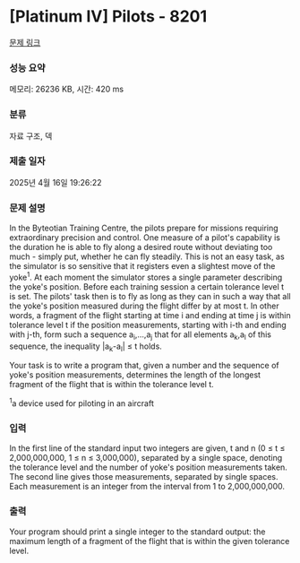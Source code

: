# [Platinum IV] Pilots - 8201 

[문제 링크](https://www.acmicpc.net/problem/8201) 

### 성능 요약

메모리: 26236 KB, 시간: 420 ms

### 분류

자료 구조, 덱

### 제출 일자

2025년 4월 16일 19:26:22

### 문제 설명

<p>In the Byteotian Training Centre, the pilots prepare for missions requiring extraordinary precision and control. One measure of a pilot's capability is the duration he is able to fly along a desired route without deviating too much - simply put, whether he can fly steadily. This is not an easy task, as the simulator is so sensitive that it registers even a slightest move of the yoke<sup>1</sup>. At each moment the simulator stores a single parameter describing the yoke's position. Before each training session a certain tolerance level t is set. The pilots' task then is to fly as long as they can in such a way that all the yoke's position measured during the flight differ by at most t. In other words, a fragment of the flight starting at time i and ending at time j is within tolerance level t if the position measurements, starting with i-th and ending with j-th, form such a sequence a<sub>i</sub>,…,a<sub>j</sub>  that for all elements a<sub>k</sub>,a<sub>l</sub> of this sequence, the inequality |a<sub>k</sub>-a<sub>l</sub>| ≤ t holds.</p>

<p>Your task is to write a program that, given a number and the sequence of yoke's position measurements, determines the length of the longest fragment of the flight that is within the tolerance level t.</p>

<p><sup>1</sup>a device used for piloting in an aircraft</p>

### 입력 

 <p>In the first line of the standard input two integers are given, t and n (0 ≤ t ≤ 2,000,000,000, 1 ≤ n ≤ 3,000,000), separated by a single space, denoting the tolerance level and the number of yoke's position measurements taken. The second line gives those measurements, separated by single spaces. Each measurement is an integer from the interval from 1 to 2,000,000,000.</p>

### 출력 

 <p>Your program should print a single integer to the standard output: the maximum length of a fragment of the flight that is within the given tolerance level.</p>

